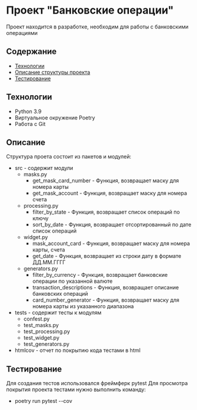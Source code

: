 # Проект "Банковские операции"
Проект находится в разработке, необходим для работы с банковскими операциями

## Содержание
- [Технологии](#технологии)
- [Описание структуры проекта](#описание)
- [Тестирование](#тестирование)

## Технологии
- Python 3.9
- Виртуальное окружение Poetry
- Работа с Git


## Описание
Структура проета состоит из пакетов и модулей:
- src - содержит модули
    - masks.py
        - get_mask_card_number   - Функция, возвращает маску для номера карты
        - get_mask_account       - Функция, возвращает маску для номера счета         
    - processing.py
        - filter_by_state        - Функция, возвращает список операций по ключу       
        - sort_by_date           - Функция, возвращает отсортированный по дате список операций             
    - widget.py
        - mask_account_card      - Функция, возвращает маску для номера карты, счета      
        - get_date               - Функция, возвращает из строки дату в формате ДД.ММ.ГГГГ    
    - generators.py
      - filter_by_currency       - Функция, возвращает банковские операции по указанной валюте
      - transaction_descriptions - Функция, возвращает описание банковских операций
      - card_number_generator    - Функция, возвращает маску для номера карты из указанного диапазона
- tests - содержит тесты к модулям
    - confest.py              
    - test_masks.py            
    - test_processing.py
    - test_widget.py
    - test_generators.py
- htmlcov - отчет по покрытию кода тестами в html


## Тестирование
Для создания тестов использовался фреймферк pytest
Для просмотра покрытия проекта тестами нужно выполнить команду:
 - poetry run pytest --cov